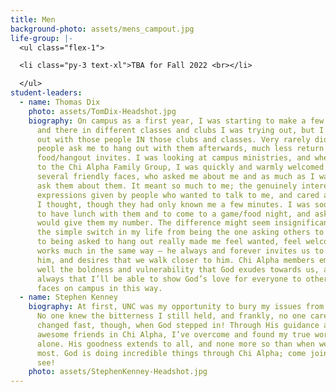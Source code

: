 ```yaml
---
title: Men
background-photo: assets/mens_campout.jpg
life-group: |-
  <ul class="flex-1">

  <li class="py-3 text-xl">TBA for Fall 2022 <br></li>

  </ul>
student-leaders:
  - name: Thomas Dix
    photo: assets/TomDix-Headshot.jpg
    biography: On campus as a first year, I was starting to make a few friends here
      and there in different classes and clubs I was trying out, but I only hung
      out with those people IN those clubs and classes. Very rarely did those
      people ask me to hang out with them afterwards, much less return my
      food/hangout invites. I was looking at campus ministries, and when I came
      to the Chi Alpha Family Group, I was quickly and warmly welcomed by
      several friendly faces, who asked me about me and as much as I wanted to
      ask them about them. It meant so much to me; the genuinely interested
      expressions given by people who wanted to talk to me, and cared about what
      I thought, though they had only known me a few minutes. I was soon invited
      to have lunch with them and to come to a game/food night, and asked if I
      would give them my number. The difference might seem insignificant, but
      the simple switch in my life from being the one asking others to hang out
      to being asked to hang out really made me feel wanted, feel welcome. God
      works much in the same way – he always and forever invites us to talk to
      him, and desires that we walk closer to him. Chi Alpha members emulate so
      well the boldness and vulnerability that God exudes towards us, and I pray
      always that I’ll be able to show God’s love for everyone to other new
      faces on campus in this way.
  - name: Stephen Kenney
    biography: At first, UNC was my opportunity to bury my issues from high school.
      No one knew the bitterness I still held, and frankly, no one cared. Things
      changed fast, though, when God stepped in! Through His guidance and my
      awesome friends in Chi Alpha, I’ve overcome and found my true worth in God
      alone. His goodness extends to all, and none more so than when we need Him
      most. God is doing incredible things through Chi Alpha; come join us and
      see!
    photo: assets/StephenKenney-Headshot.jpg
---
```

